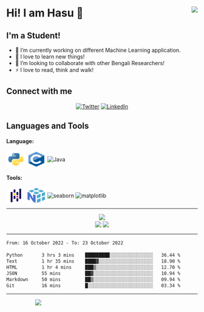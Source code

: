 # Hi! I am Hasu 👋 <img align="right" src="https://gpvc.arturio.dev/hasu234"/>

## I'm a Student!

- 🔭 I’m currently working on different Machine Learning application.
- 🌱 I love to learn new things!
- 👯 I’m looking to collaborate with other Bengali Researchers!
- ⚡ I love to read, think and walk!

## Connect with me

<div align="center">

[<img align="center" alt="Twitter" height="40" width="50" src="https://cdn.jsdelivr.net/gh/devicons/devicon/icons/twitter/twitter-original.svg">][twitter]
[<img align="center" alt="LinkedIn" height="40" width="50" src="https://cdn.jsdelivr.net/gh/devicons/devicon/icons/linkedin/linkedin-original.svg" />][linkedin]

</div>

## Languages and Tools

<div align="left">
  
  #### Language:
  <img align="center" alt="Python" height="40" width="50" src="https://raw.githubusercontent.com/devicons/devicon/master/icons/python/python-original.svg">
  <img align="center" alt="C" height="40" width="50" src="https://raw.githubusercontent.com/devicons/devicon/master/icons/c/c-original.svg">
  <img align="center" alt="Java" height="40" width="50" src="https://cdn.jsdelivr.net/gh/devicons/devicon/icons/java/java-original.svg">
  
  #### Tools:
  <img align="center" alt="pandas" height="40" width="50" src="https://raw.githubusercontent.com/devicons/devicon/master/icons/pandas/pandas-original.svg">
  <img align="center" alt="numpy" height="40" width="50" src="https://raw.githubusercontent.com/devicons/devicon/master/icons/numpy/numpy-original.svg">
  <img align="center" alt="seaborn" height="40" width="50" src="https://seaborn.pydata.org/_images/logo-mark-lightbg.svg">
  <img align="center" alt="matplotlib" height="40" width="40"src="https://upload.wikimedia.org/wikipedia/commons/8/84/Matplotlib_icon.svg">
</div>

---

<div align="center">
  <img width="40%" src="https://github-readme-stats.vercel.app/api/top-langs/?username=hasu234&langs_count=8&layout=compact&theme=vue-dark&hide_border=true" />
</div>

<div align="center">
  <img width="47%" src="https://github-readme-stats.vercel.app/api?username=hasu234&theme=vue-dark&count_private=true&show_icons=true&include_all_commits=true&hide_border=true" />
  <img width="47%" src="https://github-readme-streak-stats.herokuapp.com/?user=hasu234&theme=vue-dark&hide_border=true" />
</div>

---

<!--START_SECTION:waka-->

```text
From: 16 October 2022 - To: 23 October 2022

Python       3 hrs 3 mins    █████████░░░░░░░░░░░░░░░░   36.44 %
Text         1 hr 35 mins    ████▓░░░░░░░░░░░░░░░░░░░░   18.90 %
HTML         1 hr 4 mins     ███▒░░░░░░░░░░░░░░░░░░░░░   12.70 %
JSON         55 mins         ██▓░░░░░░░░░░░░░░░░░░░░░░   10.94 %
Markdown     50 mins         ██▒░░░░░░░░░░░░░░░░░░░░░░   09.94 %
Git          16 mins         █░░░░░░░░░░░░░░░░░░░░░░░░   03.34 %
```

<!--END_SECTION:waka-->

---

<div align="center">
  <img align="right" width="85%" src="https://github-readme-quotes.herokuapp.com/quote?theme=vue-dark" />
</div>



[twitter]: https://twitter.com/last_train_23
[linkedin]: https://www.linkedin.com/in/hasmot-ali-hasu-29327b152/
